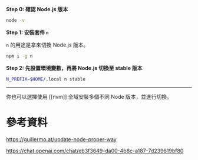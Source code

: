 **Step 0: 確認 Node.js 版本**

```bash
node -v
```

**Step 1: 安裝套件 `n`**

`n` 的用途是拿來切換 Node.js 版本。

```bash
npm i -g n
```

**Step 2: 先設置環境變數，再將 Node.js 切換至 stable 版本**

```bash
N_PREFIX=$HOME/.local n stable
```

---

你也可以選擇使用 [[nvm]] 全域安裝多個不同 Node 版本，並進行切換。

# 參考資料

<https://guillermo.at/update-node-proper-way>

<https://chat.openai.com/chat/eb3f3649-da00-4b8c-a187-7d239619bf80>

